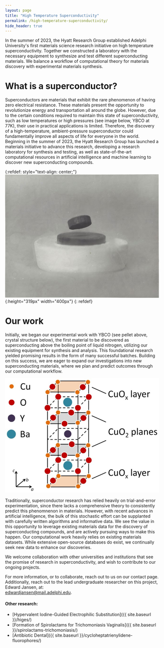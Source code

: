 ```yaml
---
layout: page
title: "High Temperature Superconductivity"
permalink: /high-temperature-superconductivity/
hide_header: true
---
```


In the summer of 2023, the Hyatt Research Group established Adelphi University's first materials science research initiative on high temperature superconductivity. Together we constructed a laboratory with the necessary equipment to synthesize and test different superconducting materials. We balance a workflow of computational theory for materials discovery with experimental materials synthesis.

# What is a superconductor?

Superconductors are materials that exhibit the rare phenomenon of having zero electrical resistance. These materials present the opportunity to revolutionize energy and transportation all around the globe. However, due to the certain conditions required to maintain this state of superconductivity, such as low temperatures or high pressures (see image below, YBCO at 77K), their use in practical applications is limited. Therefore, the discovery of a high-temperature, ambient-pressure superconductor could fundamentally improve all aspects of life for everyone in the world.
Beginning in the summer of 2023, the Hyatt Research Group has launched a materials initiative to advance this research, developing a research laboratory for synthesis and testing, as well as state-of-the-art computational resources in artificial intelligence and machine learning to discover new superconducting compounds.  

{:refdef: style="text-align: center;"}
![YBCO Magnet](/media/images/superconductors/ybco_magent.jpeg){:height="319px" width="400px"}
{: refdef}

# Our work

Initially, we began our experimental work with YBCO (see pellet above, crystal structure below), the first material to be discovered as superconducting above the boiling point of liquid nitrogen, utilizing our existing equipment for synthesis and analysis. This foundational research yielded promising results in the form of many successful batches. Building on this success, we are eager to expand our investigations into new superconducting materials, where we plan and predict outcomes through our computational workflow. 

![YBCO Structure](/media/images/superconductors/ybco_structure.jpeg)

Traditionally, superconductor research has relied heavily on trial-and-error experimentation, since there lacks a comprehensive theory to consistently predict this phenomnenon in materials. However, with recent advances in artificial intelligence, the bulk of this stochastic effort can be supplanted with carefully written algorithms and informative data. We see the value in this opportunity to leverage existing materials data for the discovery of superconducting compounds, and are actively pursuing ways to make this happen. Our computational work heavily relies on existing materials datasets. While extensive open-source databases do exist, we continually seek new data to enhance our discoveries. 

We welcome collaboration with other universities and institutions that see the promise of research in superconductivity, and wish to contribute to our ongoing projects. 

For more information, or to collaborate, reach out to us on our contact page. Additionally, reach out to the lead undergraduate researcher on this project, Edward Jansen, at:<br>
[edwardjansen@mail.adelphi.edu](mailto:edwardjansen@mail.adelphi.edu).

#### Other research:
* [Hypervalent Iodine-Guided Electrophilic Substitution]({{ site.baseurl }}/higes/)
* [Formation of Spirolactams for Trichomoniasis Vaginalis]({{ site.baseurl }}/spirolactams-trichomoniasis/)
* [Antibiotic Dental]({{ site.baseurl }}/cycloheptatrienylidene-fluorophores/)
